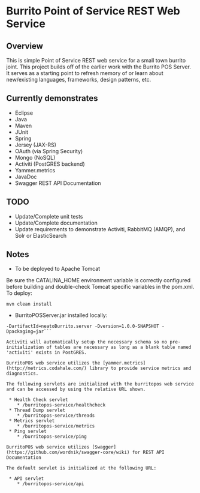 Burrito Point of Service REST Web Service
================================

Overview
-------------------------
This is simple Point of Service REST web service for a small town burrito joint. 
This project builds off of the earlier work with the Burrito POS Server.
It serves as a starting point to refresh memory of or learn about new/existing languages, frameworks, design patterns, etc.

Currently demonstrates
-------------------------
* Eclipse
* Java
* Maven
* JUnit
* Spring
* Jersey (JAX-RS)
* OAuth (via Spring Security)
* Mongo (NoSQL)
* Activiti (PostGRES backend)
* Yammer.metrics
* JavaDoc
* Swagger REST API Documentation
  
TODO
-------------------------
* Update/Complete unit tests
* Update/Complete documentation
* Update requirements to demonstrate Activiti, RabbitMQ (AMQP), and Solr or ElasticSearch

Notes
-------------------------
* To be deployed to Apache Tomcat

Be sure the CATALINA_HOME environment variable is correctly configured before building and double-check Tomcat specific variables in the pom.xml.  To deploy:

```mvn clean install```

* BurritoPOSServer.jar installed locally: 

```mvn install:install-file -Dfile=BurritoPOSServer.jar -DgroupId=com.burritopos.server 
-DartifactId=neatoBurrito.server -Dversion=1.0.0-SNAPSHOT -Dpackaging=jar```

Activiti will automatically setup the necessary schema so no pre-initialization of tables are necessary as long as a blank table named 'activiti' exists in PostGRES.

BurritoPOS web service utilizes the [yammer.metrics](http://metrics.codahale.com/) library to provide service metrics and diagnostics.
	
The following servlets are initialized with the burritopos web service and can be accessed by using the relative URL shown.
		
 * Health Check servlet
 	* /burritopos-service/healthcheck
 * Thread Dump servlet
 	* /burritopos-service/threads
 * Metrics servlet
 	* /burritopos-service/metrics
 * Ping servlet
 	* /burritopos-service/ping

BurritoPOS web service utilizes [Swagger](https://github.com/wordnik/swagger-core/wiki) for REST API Documentation
 
The default servlet is initialized at the following URL:
 
 * API servlet
 	* /burritopos-service/api